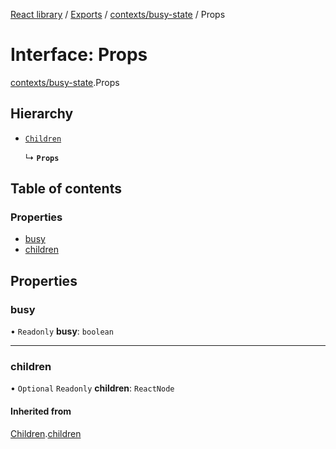 [React library](../index.md) / [Exports](../modules.md) / [contexts/busy-state](../modules/contexts_busy_state.md) / Props

# Interface: Props

[contexts/busy-state](../modules/contexts_busy_state.md).Props

## Hierarchy

- [`Children`](types_CommonProps.Children.md)

  ↳ **`Props`**

## Table of contents

### Properties

- [busy](contexts_busy_state.Props.md#busy)
- [children](contexts_busy_state.Props.md#children)

## Properties

### busy

• `Readonly` **busy**: `boolean`

___

### children

• `Optional` `Readonly` **children**: `ReactNode`

#### Inherited from

[Children](types_CommonProps.Children.md).[children](types_CommonProps.Children.md#children)
